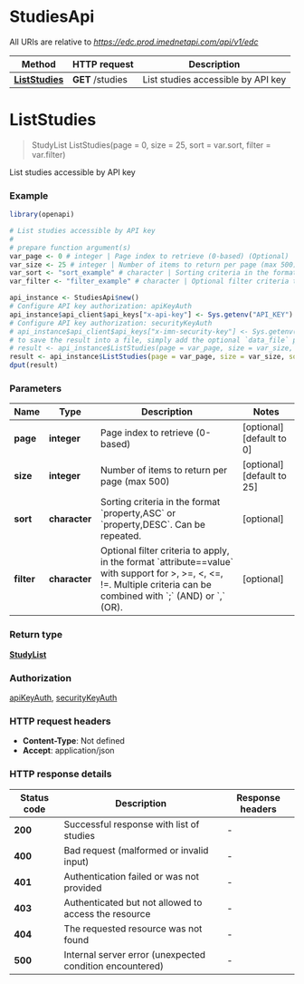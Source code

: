 # StudiesApi

All URIs are relative to *https://edc.prod.imednetapi.com/api/v1/edc*

Method | HTTP request | Description
------------- | ------------- | -------------
[**ListStudies**](StudiesApi.md#ListStudies) | **GET** /studies | List studies accessible by API key


# **ListStudies**
> StudyList ListStudies(page = 0, size = 25, sort = var.sort, filter = var.filter)

List studies accessible by API key

### Example
```R
library(openapi)

# List studies accessible by API key
#
# prepare function argument(s)
var_page <- 0 # integer | Page index to retrieve (0-based) (Optional)
var_size <- 25 # integer | Number of items to return per page (max 500) (Optional)
var_sort <- "sort_example" # character | Sorting criteria in the format `property,ASC` or `property,DESC`. Can be repeated. (Optional)
var_filter <- "filter_example" # character | Optional filter criteria to apply, in the format `attribute==value` with support for >, >=, <, <=, !=. Multiple criteria can be combined with `;` (AND) or `,` (OR). (Optional)

api_instance <- StudiesApi$new()
# Configure API key authorization: apiKeyAuth
api_instance$api_client$api_keys["x-api-key"] <- Sys.getenv("API_KEY")
# Configure API key authorization: securityKeyAuth
# api_instance$api_client$api_keys["x-imn-security-key"] <- Sys.getenv("API_KEY")
# to save the result into a file, simply add the optional `data_file` parameter, e.g.
# result <- api_instance$ListStudies(page = var_page, size = var_size, sort = var_sort, filter = var_filterdata_file = "result.txt")
result <- api_instance$ListStudies(page = var_page, size = var_size, sort = var_sort, filter = var_filter)
dput(result)
```

### Parameters

Name | Type | Description  | Notes
------------- | ------------- | ------------- | -------------
 **page** | **integer**| Page index to retrieve (0-based) | [optional] [default to 0]
 **size** | **integer**| Number of items to return per page (max 500) | [optional] [default to 25]
 **sort** | **character**| Sorting criteria in the format &#x60;property,ASC&#x60; or &#x60;property,DESC&#x60;. Can be repeated. | [optional] 
 **filter** | **character**| Optional filter criteria to apply, in the format &#x60;attribute&#x3D;&#x3D;value&#x60; with support for &gt;, &gt;&#x3D;, &lt;, &lt;&#x3D;, !&#x3D;. Multiple criteria can be combined with &#x60;;&#x60; (AND) or &#x60;,&#x60; (OR). | [optional] 

### Return type

[**StudyList**](StudyList.md)

### Authorization

[apiKeyAuth](../README.md#apiKeyAuth), [securityKeyAuth](../README.md#securityKeyAuth)

### HTTP request headers

 - **Content-Type**: Not defined
 - **Accept**: application/json

### HTTP response details
| Status code | Description | Response headers |
|-------------|-------------|------------------|
| **200** | Successful response with list of studies |  -  |
| **400** | Bad request (malformed or invalid input) |  -  |
| **401** | Authentication failed or was not provided |  -  |
| **403** | Authenticated but not allowed to access the resource |  -  |
| **404** | The requested resource was not found |  -  |
| **500** | Internal server error (unexpected condition encountered) |  -  |

